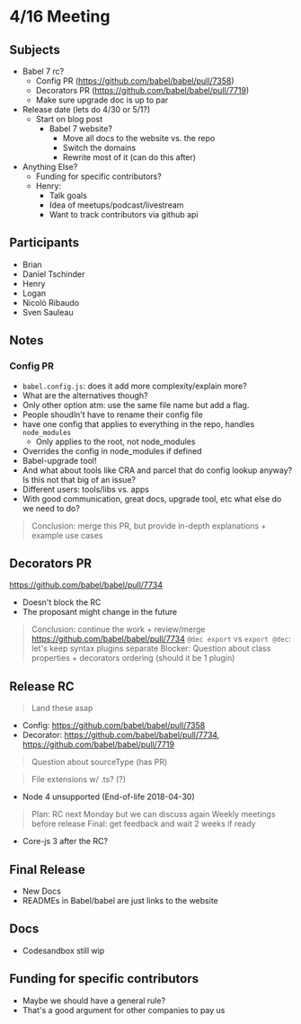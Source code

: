 # 4/16 Meeting

## Subjects

- Babel 7 rc?
  - Config PR (https://github.com/babel/babel/pull/7358)
  - Decorators PR (https://github.com/babel/babel/pull/7719)
  - Make sure upgrade doc is up to par
- Release date (lets do 4/30 or 5/1?)
  - Start on blog post
    - Babel 7 website?
      - Move all docs to the website vs. the repo
      - Switch the domains
      - Rewrite most of it (can do this after)
- Anything Else?
  - Funding for specific contributors?
  - Henry: 
    - Talk goals
    - Idea of meetups/podcast/livestream
    - Want to track contributors via github api

## Participants

- Brian
- Daniel Tschinder
- Henry
- Logan
- Nicolò Ribaudo
- Sven Sauleau

## Notes

### Config PR

- `babel.config.js`: does it add more complexity/explain more?
- What are the alternatives though?
- Only other option atm: use the same file name but add a flag.
- People shoudln't have to rename their config file
- have one config that applies to everything in the repo, handles `node_modules`
    - Only applies to the root, not node_modules
- Overrides the config in node_modules if defined
- Babel-upgrade tool!
- And what about tools like CRA and parcel that do config lookup anyway? Is this not that big of an issue?
- Different users: tools/libs vs. apps
- With good communication, great docs, upgrade tool, etc what else do we need to do?

> Conclusion: merge this PR, but provide in-depth explanations + example use cases

## Decorators PR

https://github.com/babel/babel/pull/7734

- Doesn't block the RC
- The proposant might change in the future

> Conclusion: continue the work + review/merge https://github.com/babel/babel/pull/7734
> `@dec export` vs `export @dec`: let's keep syntax plugins separate
> Blocker: Question about class properties + decorators ordering (should it be 1 plugin)

## Release RC

> Land these asap

- Config: https://github.com/babel/babel/pull/7358
- Decorator: https://github.com/babel/babel/pull/7734, https://github.com/babel/babel/pull/7719
> Question about sourceType (has PR)

> File extensions w/ .ts? (?)
- Node 4 unsupported (End-of-life 2018-04-30)
> Plan: RC next Monday but we can discuss again
> Weekly meetings before release
> Final: get feedback and wait 2 weeks if ready

- Core-js 3 after the RC?


## Final Release

- New Docs
- READMEs in Babel/babel are just links to the website


## Docs

- Codesandbox still wip

## Funding for specific contributors

- Maybe we should have a general rule?
- That's a good argument for other companies to pay us
